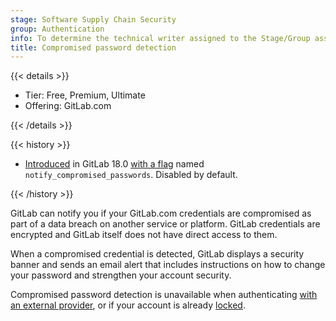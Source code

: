 ```yaml
---
stage: Software Supply Chain Security
group: Authentication
info: To determine the technical writer assigned to the Stage/Group associated with this page, see https://handbook.gitlab.com/handbook/product/ux/technical-writing/#assignments
title: Compromised password detection
---
```


{{< details >}}

- Tier: Free, Premium, Ultimate
- Offering: GitLab.com

{{< /details >}}

{{< history >}}

- [Introduced](https://gitlab.com/gitlab-org/gitlab/-/merge_requests/188723) in GitLab 18.0 [with a flag](../administration/feature_flags.md) named `notify_compromised_passwords`. Disabled by default.

{{< /history >}}

GitLab can notify you if your GitLab.com credentials are compromised as part of a data breach on another service or platform. GitLab credentials are encrypted and GitLab itself does not have direct access to them.

When a compromised credential is detected, GitLab displays a security banner and sends an email alert that includes instructions on how to change your password and strengthen your account security.

Compromised password detection is unavailable when authenticating [with an external provider](../administration/auth/_index.md), or if your account is already [locked](unlock_user.md).

